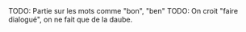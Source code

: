 <!-- Page: #417 Les petits mots inutiles -->


<adminonly>
  TODO: Partie sur les mots comme "bon", "ben" 
</adminonly>

<adminonly>
  TODO: On croit "faire dialogué", on ne fait que de la daube.
</adminonly>